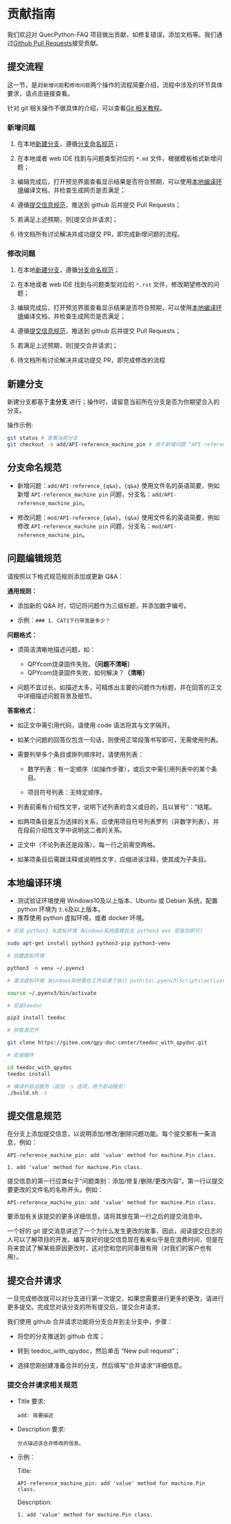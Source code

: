 # 贡献指南

我们欢迎对 QuecPython-FAQ 项目做出贡献，如修复错误，添加文档等。我们通过[Github Pull Requests](https://docs.github.com/en/pull-requests/collaborating-with-pull-requests/proposing-changes-to-your-work-with-pull-requests/about-pull-requests)接受贡献。

## 提交流程

这一节，是对`新增问题`和`修改问题`两个操作的流程简要介绍，流程中涉及的环节具体要求，请点击链接查看。

针对 git 相关操作不做具体的介绍，可以查看[Git 相关教程](https://git-scm.com/book/zh/v2)。

### 新增问题

1. 在本地[新建分支](#new_branch)，遵循[分支命名规范](#branch_name_rules)；

2. 在本地或者 web IDE 找到与问题类型对应的 `*.md` 文件，根据模板格式新增问题；

3. 编辑完成后，打开预览界面查看显示结果是否符合预期，可以使用[本地编译环境](#local_compile_env)编译文档，并检查生成网页是否满足；

4. 遵循[提交信息规范](#msg_commit_rules)，推送到 github 后并提交 Pull Requests；

5. 若满足上述预期，则[提交合并请求]；

6. 待文档所有讨论解决并成功提交 PR，即完成新增问题的流程。

### 修改问题

1. 在本地[新建分支](#new_branch)，遵循[分支命名规范](#branch_name_rules)；

2. 在本地或者 web IDE 找到与问题类型对应的 `*.rst` 文件，修改期望修改的问题；

3. 编辑完成后，打开预览界面查看显示结果是否符合预期，可以使用[本地编译环境](#local_compile_env)编译文档，并检查生成网页是否满足；

4. 遵循[提交信息规范](#msg_commit_rules)，推送到 github 后并提交 Pull Requests；

5. 若满足上述预期，则[提交合并请求]；

6. 待文档所有讨论解决并成功提交 PR，即完成修改的流程

## <a id="new_branch"></a>新建分支

新建分支都基于**主分支** 进行；操作时，请留意当前所在分支是否为你期望合入的分支。

操作示例:

```bash
git status # 查看当前分支
git checkout -b add/API-reference_machine_pin # 用于新增问题 "API-reference_machine pin"
```

## <a id="branch_name_rules"></a>分支命名规范

- 新增问题：`add/API-reference_{q&a}`，`{q&a}` 使用文件名的英语简要，例如新增 `API-reference_machine pin` 问题，分支名：`add/API-reference_machine_pin`。

- 修改问题：`mod/API-reference_{q&a}`，`{q&a}` 使用文件名的英语简要，例如修改 `API-reference_machine pin` 问题，分支名：`mod/API-reference_machine_pin`。


## 问题编辑规范

请按照以下格式规范规则添加或更新 Q&A：

**通用规则：**

- 添加新的 Q&A 时，切记将问题作为三级标题，并添加数字编号。

- 示例：`### 1. CAT1下行带宽是多少？`

**问题格式：**

- 须简洁清晰地描述问题，如：
    - QPYcom烧录固件失败。**（问题不清晰）**
    - QPYcom烧录固件失败，如何解决？**（清晰）**

- 问题不宜过长。如描述太多，可精炼出主要的问题作为标题，并在回答的正文中详细描述问题背景及细节。

**答案格式：**

- 如正文中需引用代码，请使用 code 语法将其与文字隔开。

- 如某个问题的回答仅包含一句话，则使用正常段落书写即可，无需使用列表。

- 需要列举多个条目或排列顺序时，请使用列表：

    - 数字列表：有一定顺序（如操作步骤），或后文中需引用列表中的某个条目。

    - 项目符号列表：无特定顺序。

- 列表前需有介绍性文字，说明下述列表的含义或目的，且以冒号“：”结尾。

- 如两项条目是互为选择的关系，应使用项目符号列表罗列（非数字列表），并在段前介绍性文字中说明这二者的关系。

- 正文中（不论列表还是段落），每一行之前需空两格。

- 如某项条目后需跟注释或说明性文字，应缩进该注释，使其成为子条目。

## <a id="local_compile_env"></a>本地编译环境

- 测试验证环境使用 Windows10及以上版本、Ubuntu 或 Debian 系统，配置 python 环境为 `3.6`及以上版本。
- 推荐使用 python 虚拟环境，或者 docker 环境。

```bash
# 安装 python3 与虚拟环境（Windows系统直接双击 python3 exe 安装包即可）

sudo apt-get install python3 python3-pip python3-venv

# 创建虚拟环境

python3 -m venv ~/.pyenv3

# 激活虚拟环境（Windows系统需在工作目录下执行 path\to\.pyenv3\Scripts\activate.bat）

source ~/.pyenv3/bin/activate

# 安装teedoc

pip3 install teedoc

# 获取源文件

git clone https://gitee.com/qpy-doc-center/teedoc_with_qpydoc.git

# 安装插件

cd teedoc_with_qpydoc
teedoc install

# 编译并启动服务（追加 -s 选项，用于启动服务）
./build.sh -s
```

## <a id="msg_commit_rules"></a>提交信息规范

在分支上添加提交信息，以说明添加/修改/删除问题功能。每个提交都有一条消息，例如：

```
API-reference_machine_pin: add 'value' method for machine.Pin class.

1. add 'value' method for machine.Pin class.
```

提交信息的第一行应类似于“问题类别：添加/修复/删除/更改内容”。第一行以提交要更改的文件名的名称开头。例如：

`API-reference_machine_pin: add 'value' method for machine.Pin class.`

要添加有关该提交的更多详细信息，请将其放在第一行之后的提交消息中。

一个好的 git 提交消息讲述了一个为什么发生更改的故事，因此，阅读提交日志的人可以了解项目的开发。编写良好的提交信息现在看来似乎是在浪费时间，但是在将来尝试了解某些原因更改时，这对您和您的同事很有用（对我们的客户也有用）。

## 提交合并请求

一旦完成修改就可以对分支进行第一次提交，如果您需要进行更多的更改，请进行更多提交。完成您对该分支的所有提交后，提交合并请求。

我们使用 github 合并请求功能将分支合并到主分支中，步骤：

- 将您的分支推送到 github 仓库；

- 转到 teedoc_with_qpydoc，然后单击 “New pull request”；

- 选择您刚创建准备合并的分支，然后填写“合并请求”详细信息。

### 提交合并请求相关规范

- Title 要求:

    `add: 简要描述`

- Description 要求:

    `分点描述该合并修改的信息。`

- 示例：

    Title:

    `API-reference_machine_pin: add 'value' method for machine.Pin class.`

    Description:

    `1. add 'value' method for machine.Pin class.`
